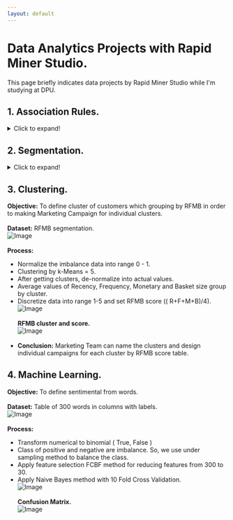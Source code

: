 ```yaml
---
layout: default
---
```


# Data Analytics Projects with Rapid Miner Studio.
This page briefly indicates data projects by Rapid Miner Studio while I'm studying at DPU.<br />

## 1. Association Rules.
<details>
  <summary>Click to expand!</summary>
  
  **Objective:** To find Frequent Item Sets and Association Rules for making Maketing Promotions.<br /><br />
  **Dataset:** Basic example transactions of Super Market.<br />
  ![Image](https://github.com/Pakkawatk/portfolio/blob/gh-pages/img/rap_asso1.PNG?raw=true)<br /><br />
  **Process:**
  - Transform table by pivot product name and sum value.<br />
  - Transform number to binomial. ( True and False )<br />
  - Apply FP-Growth method, minimum support = 0.5.<br />
  - Apply Association Rules, Minimum confidence = 0.8.<br />
  ![Image](https://github.com/Pakkawatk/portfolio/blob/gh-pages/img/rap_asso2.PNG?raw=true)<br /><br />
  Result of FP-Growth method to find frequent item sets at minimum support = 0.5.<br />
  ![Image](https://github.com/Pakkawatk/portfolio/blob/gh-pages/img/rap_asso3.PNG?raw=true)<br /><br />
  Result of Association Rules, to find Lift at minimum confidence = 0.8.<br /> 
  ![Image](https://github.com/Pakkawatk/portfolio/blob/gh-pages/img/rap_asso4.PNG?raw=true)<br />

  - **Conclusion:** We can make promotions by above frequent item sets with confident pick up set = 100% and the pick up set (Lift) is 1.333 times of pick up one.<br />
</details>

## 2. Segmentation.
<details>
  <summary>Click to expand!</summary>
  **Objective:** To segment the customers by RFMB method and frequent shopping time of each customers for making Marketing Campaigns.<br /><br />
  **Dataset:** Transactions of Shopping Mall.<br />
  ![Image](https://github.com/Pakkawatk/portfolio/blob/gh-pages/img/rap_rfm1.PNG?raw=true)<br /><br />
  **Process:**
  - Filter customers in UK and do feature engineering by creating and aggregating sum total prize attribute.<br />
  - Extract Days and Hours from Transactions and discretize into Day of Week and Period of Times.<br />
  - Do RFM segmentation by generating Recency, Frequency, Monetary and Basket Size.<br />
  ![Image](https://github.com/Pakkawatk/portfolio/blob/gh-pages/img/rap_rfm2.PNG?raw=true)<br /><br />
  ![Image](https://github.com/Pakkawatk/portfolio/blob/gh-pages/img/rap_rfm2_1.PNG?raw=true)<br /><br />
  **RFMB for each customers.**<br />
  ![Image](https://github.com/Pakkawatk/portfolio/blob/gh-pages/img/rap_rfm3.PNG?raw=true)<br /><br />
  **Shopping period of each customers.**<br />
  ![Image](https://github.com/Pakkawatk/portfolio/blob/gh-pages/img/rap_rfm4.PNG?raw=true)<br />

  - **Conclusion:** We got RFMB table and shopping period for analyzing Marketing Campaign and Clustering.<br />
</details>

## 3. Clustering.
**Objective:** To define cluster of customers which grouping by RFMB in order to making Marketing Campaign for individual clusters.<br /><br />
**Dataset:** RFMB segmentation.<br />
![Image](https://github.com/Pakkawatk/portfolio/blob/gh-pages/img/rap_clus1.PNG?raw=true)<br /><br />
**Process:**
- Normalize the imbalance data into range 0 - 1.<br />
- Clustering by k-Means = 5.<br />
- After getting clusters, de-normalize into actual values.
- Average values of Recency, Frequency, Monetary and Basket size group by cluster.
- Discretize data into range 1-5 and set RFMB score (( R+F+M+B)/4).
![Image](https://github.com/Pakkawatk/portfolio/blob/gh-pages/img/rap_clus2.PNG?raw=true)<br /><br />
**RFMB cluster and score.**<br />
![Image](https://github.com/Pakkawatk/portfolio/blob/gh-pages/img/rap_clus4.PNG?raw=true)<br /><br />
- **Conclusion:** Marketing Team can name the clusters and design individual campaigns for each cluster by RFMB score table.<br />

## 4. Machine Learning.
**Objective:** To define sentimental from words.<br /><br />
**Dataset:** Table of 300 words in columns with labels.<br />
![Image](https://github.com/Pakkawatk/portfolio/blob/gh-pages/img/rap_ML1.PNG?raw=true)<br /><br />
**Process:**
- Transform numerical to binomial ( True, False )<br />
- Class of positive and negative are imbalance. So, we use under sampling method to balance the class.<br />
- Apply feature selection FCBF method for reducing features from 300 to 30.<br />
- Apply Naive Bayes method with 10 Fold Cross Validation.<br />
![Image](https://github.com/Pakkawatk/portfolio/blob/gh-pages/img/rap_ML2.PNG?raw=true)<br /><br />
**Confusion Matrix.**<br />
![Image](https://github.com/Pakkawatk/portfolio/blob/gh-pages/img/rap_ML3.PNG?raw=true)<br /><br />
